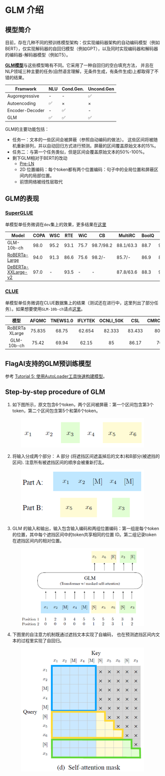 # GLM 介绍

## 模型简介

目前，存在几种不同的预训练模型架构：仅实现编码器架构的自动编码模型（例如BERT），仅实现解码器的自回归模型（例如GPT），以及同时实现编码器和解码器的编码器-解码器模型（例如T5）。

[**GLM模型**](https://arxiv.org/abs/2103.10360)与这些模型略有不同。它采用了一种自回归的空白填充方法， 并且在NLP领域三种主要的任务(自然语言理解，无条件生成，有条件生成)上都取得了不错的结果。

| Framwork        | NLU | Cond.Gen. | Uncond.Gen |
|-----------------|-----|-----------|------------|
| Augoregressive  | -   | -         | ✅          |
| Autoencoding    | ✅   | ×         | ×          |
| Encoder-Decoder | -   | ✅         | -          |
| GLM             | ✅   | ✅         | ✅          |
GLM的主要功能包括：

- 任务一：文本的一些区间会被屏蔽（参照自动编码的做法）。 这些区间将被随机重新排列，并以自动回归方式进行预测。屏蔽的区间覆盖原始文本的15%。
- 任务二：与第一个任务类似，但是区间会覆盖原始文本的50%-100%。
- 剩下GLM相对于BERT的改动
  - [Pre-LN](http://proceedings.mlr.press/v119/xiong20b.html)
  - 2D 位置编码：每个token都有两个位置编码：句子中的全局位置和屏蔽区间内的局部位置。
  - 前馈网络被线性层取代

## GLM的表现


### [SuperGLUE](https://super.gluebenchmark.com)
单模型单任务微调在`dev`集上的效果，更多结果在[这里](https://github.com/THUDM/GLM)

|  Model | COPA | WSC | RTE | WiC | CB | MultiRC | BoolQ | ReCoRD |
|  ----  | ---- | ---- | ---- | ---- | ---- | ---- | ---- | ---- |
| GLM-10b-ch  | 98.0 | 95.2 | 93.1 | 75.7 | 98.7/98.2 | 88.1/63.3 | 88.7 | 94.4/94.0 |
| [RoBERTa-Large](https://github.com/pytorch/fairseq/tree/master/examples/roberta) | 94.0 | 91.3 | 86.6 | 75.6 | 98.2/- | 85.7/- | 86.9 |89.5/89.0|
| [DeBERTa-XXLarge-v2](https://github.com/microsoft/DeBERTa/tree/master/experiments/superglue) | 97.0 | - | 93.5 | - | - | 87.8/63.6 | 88.3 | 94.1/93.7 |

### [CLUE](https://www.cluebenchmarks.com)
单模型单任务微调在CLUE数据集上的结果（测试还在进行中，这里列出了部分任务）。如果想要使用`GLM-10b-ch`请点[这里](https://model.baai.ac.cn/model-detail/100001)。

|      模型      |  AFQMC | TNEWS1.0 | IFLYTEK | OCNLI_50K |   CSL  | CMRC2018 | CHID1.0 | C3 1.0 |
|:--------------:|:------:|:--------:|:-------:|:---------:|:------:|:--------:|:-------:|:------:|
| RoBERTa XLarge | 75.835 |   68.75  |  62.654 |   82.333  | 83.433 |   80.5   |  86.57  |  77.03 |
|   GLM-10b-ch   |  75.42 |   69.94  |  62.15  |     85    |  86.17 |    70    |  87.009 | 88.335 |

## FlagAI支持的GLM预训练模型
参考 [Tutorial 5: 使用AutoLoader工具快速构建模型](/doc_zh/TUTORIAL_5_INSTRUCTIONS_FOR_AutoLoader.md)。

## Step-by-step procedure of GLM
1) 如下图所示，原文包含6个token，两个区间被屏蔽：第一个区间包含第3个token，第二个区间包含第5个和第6个token。

<div align=center><img src="img/glm_example_2.png" width="400px"></div>

2) 将输入分成两个部分： A 部分 (将遮挡区间遮盖掉后的文本)和B部分(被遮挡的区间). 注意所有被遮挡区间的顺序会被重新打乱。

<div align=center><img src="img/glm_example_3.png" width="400px"></div>

3) GLM 的输入和输出，输入包含输入编码和两组位置编码：第一组是每个token的位置，其中每个遮挡区间中的token共享相同的位置 ID。第二组记录token在遮挡区间内的相对位置。
<div align=center><img src="img/glm_example_4.png" width="400px"></div>

4) 下图里的自注意力机制既通过遮挡文本实现了自编码， 也在预测遮挡区间内文本的过程里实现了自回归。
<div align=center><img src="img/glm_example_5.png" width="400px"></div>